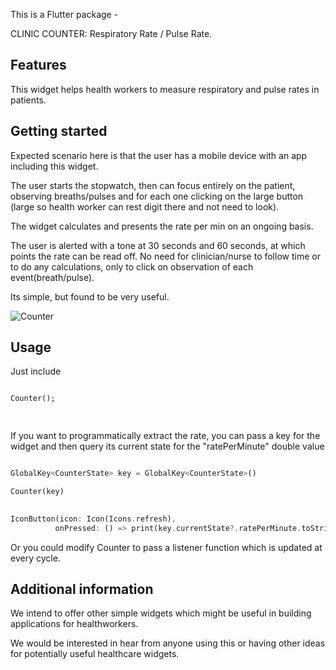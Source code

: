 <!-- 
This README describes the package. If you publish this package to pub.dev,
this README's contents appear on the landing page for your package.

For information about how to write a good package README, see the guide for
[writing package pages](https://dart.dev/guides/libraries/writing-package-pages). 

For general information about developing packages, see the Dart guide for
[creating packages](https://dart.dev/guides/libraries/create-library-packages)
and the Flutter guide for
[developing packages and plugins](https://flutter.dev/developing-packages). 
-->

This is a Flutter package -

CLINIC COUNTER: Respiratory Rate / Pulse Rate. 

## Features

This widget helps health workers to measure respiratory and pulse rates in patients.

## Getting started

Expected scenario here is that the user has a mobile device with an app including this widget.

The user starts the stopwatch, then can focus entirely on the patient, observing breaths/pulses
and for each one clicking on the large button (large so health worker can rest digit there and not need to look).

The widget calculates and presents the rate per min on an ongoing basis.

The user is alerted with a tone at 30 seconds and 60 seconds, at which points the rate can be read off.
No need for clinician/nurse to follow time or to do any calculations, only to click on observation of each event(breath/pulse).

Its simple, but found to be very useful.

![Counter](https://github.com/logiak-dev/counter/blob/master/counter.gif)

## Usage

Just include

```dart

Counter();

  
```

If you want to programmatically extract the rate, you can pass a key for the widget
and then query its current state for the "ratePerMinute" double value

```dart

GlobalKey<CounterState> key = GlobalKey<CounterState>()

Counter(key)
 

IconButton(icon: Icon(Icons.refresh),
          onPressed: () => print(key.currentState?.ratePerMinute.toString()))
```
Or you could modify Counter to pass a listener function which is updated at every cycle.

## Additional information

We intend to offer other simple widgets which might be useful 
in building applications for healthworkers.

We would be interested in hear from anyone using this or having other ideas for potentially useful healthcare widgets.
